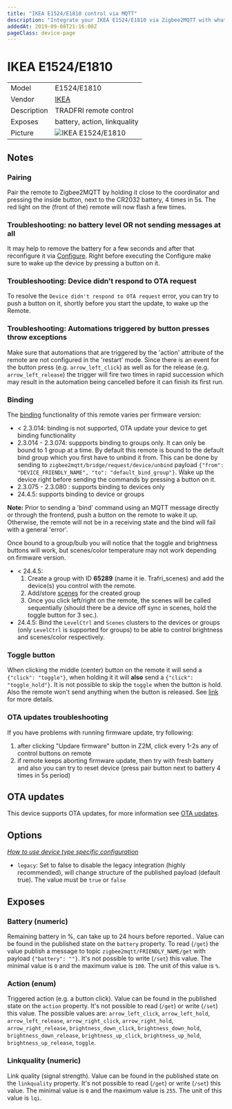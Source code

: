 ```yaml
---
title: "IKEA E1524/E1810 control via MQTT"
description: "Integrate your IKEA E1524/E1810 via Zigbee2MQTT with whatever smart home infrastructure you are using without the vendor's bridge or gateway."
addedAt: 2019-09-08T21:16:00Z
pageClass: device-page
---
```


<!-- !!!! -->
<!-- ATTENTION: This file is auto-generated through docgen! -->
<!-- You can only edit the "Notes"-Section between the two comment lines "Notes BEGIN" and "Notes END". -->
<!-- Do not use h1 or h2 heading within "## Notes"-Section. -->
<!-- !!!! -->

# IKEA E1524/E1810

|     |     |
|-----|-----|
| Model | E1524/E1810  |
| Vendor  | [IKEA](/supported-devices/#v=IKEA)  |
| Description | TRADFRI remote control |
| Exposes | battery, action, linkquality |
| Picture | ![IKEA E1524/E1810](https://www.zigbee2mqtt.io/images/devices/E1524-E1810.jpg) |


<!-- Notes BEGIN: You can edit here. Add "## Notes" headline if not already present. -->
## Notes


### Pairing
Pair the remote to Zigbee2MQTT by holding it close to the coordinator and
pressing the inside button, next to the CR2032 battery, 4 times in 5s.
The red light on the (front of the) remote will now flash a few times.

### Troubleshooting: no battery level OR not sending messages at all
It may help to remove the battery for a few seconds and after that reconfigure it via [Configure](../guide/usage/mqtt_topics_and_messages.md#zigbee2mqttbridgeconfigure). Right before executing the Configure make sure to wake up the device by pressing a button on it.

### Troubleshooting: Device didn't respond to OTA request
To resolve the `Device didn't respond to OTA request` error, you can try to push a button on it, shortly before you start the update, to wake up the Remote.

### Troubleshooting: Automations triggered by button presses throw exceptions
Make sure that automations that are triggered by the 'action' attribute of the remote are not configured in the 'restart' mode. Since there is an event for the button press (e.g. `arrow_left_click`) as well as for the release (e.g. `arrow_left_release`) the trigger will fire two times in rapid succession which may result in the automation being cancelled before it can finish its first run.

### Binding
The [binding](../guide/usage/binding.md) functionality of this remote varies per firmware version:
- < 2.3.014: binding is not supported, OTA update your device to get binding functionality
- 2.3.014 - 2.3.074: suppports binding to groups only. It can only be bound to 1 group at a time. By default this remote is bound to the default bind group which you first have to unbind it from. This can be done by sending to `zigbee2mqtt/bridge/request/device/unbind` payload `{"from": "DEVICE_FRIENDLY_NAME", "to": "default_bind_group"}`. Wake up the device right before sending the commands by pressing a button on it.
- 2.3.075 - 2.3.080 : supports binding to devices only
- 24.4.5: supports binding to device or groups

**Note:** Prior to sending a 'bind' command using an MQTT message directly or through the frontend, push a button on the remote to wake it up. Otherwise, the remote will not be in a receiving state and the bind will fail with a general 'error'.

Once bound to a group/bulb you will notice that the toggle and brightness buttons will work, but scenes/color temperature may not work depending on firmware version.
- < 24.4.5:
  1. Create a group with ID **65289** (name it ie. Trafri_scenes) and add the device(s) you control with the remote.
  2. Add/store [scenes](../guide/usage/scenes.md) for the created group
  3. Once you click left/right on the remote, the scenes will be called sequentially (should there be a device off sync in scenes, hold the toggle button for 3 sec.).
- 24.4.5: Bind the `LevelCtrl` and `Scenes` clusters to the devices or groups (only `LevelCtrl` is supported for groups) to be able to control brightness and scenes/color respectively.

### Toggle button
When clicking the middle (center) button on the remote it will send a `{"click": "toggle"}`, when holding it
it will **also** send a `{"click": "toggle_hold"}`. It is not possible to skip the `toggle` when the button is hold.
Also the remote won't send anything when the button is released.
See [link](https://github.com/Koenkk/zigbee2mqtt/issues/2077#issuecomment-538691885) for more details.

### OTA updates troubleshooting
If you have problems with running firmware update, try following:
1. after clicking "Updare firmware" button in Z2M, click every 1-2s any of control buttons on remote
2. if remote keeps aborting firmware update, then try with fresh battery and also you can try to reset device (press pair button next to battery 4 times in 5s period)
<!-- Notes END: Do not edit below this line -->


## OTA updates
This device supports OTA updates, for more information see [OTA updates](../guide/usage/ota_updates.md).


## Options
*[How to use device type specific configuration](../guide/configuration/devices-groups.md#specific-device-options)*

* `legacy`: Set to false to disable the legacy integration (highly recommended), will change structure of the published payload (default true). The value must be `true` or `false`


## Exposes

### Battery (numeric)
Remaining battery in %, can take up to 24 hours before reported..
Value can be found in the published state on the `battery` property.
To read (`/get`) the value publish a message to topic `zigbee2mqtt/FRIENDLY_NAME/get` with payload `{"battery": ""}`.
It's not possible to write (`/set`) this value.
The minimal value is `0` and the maximum value is `100`.
The unit of this value is `%`.

### Action (enum)
Triggered action (e.g. a button click).
Value can be found in the published state on the `action` property.
It's not possible to read (`/get`) or write (`/set`) this value.
The possible values are: `arrow_left_click`, `arrow_left_hold`, `arrow_left_release`, `arrow_right_click`, `arrow_right_hold`, `arrow_right_release`, `brightness_down_click`, `brightness_down_hold`, `brightness_down_release`, `brightness_up_click`, `brightness_up_hold`, `brightness_up_release`, `toggle`.

### Linkquality (numeric)
Link quality (signal strength).
Value can be found in the published state on the `linkquality` property.
It's not possible to read (`/get`) or write (`/set`) this value.
The minimal value is `0` and the maximum value is `255`.
The unit of this value is `lqi`.

